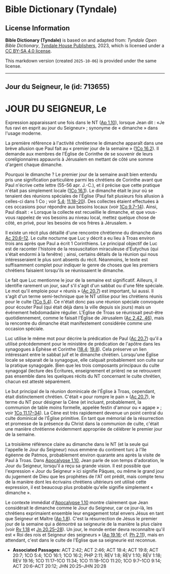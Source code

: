 # Bible Dictionary (Tyndale)

## License Information

**Bible Dictionary (Tyndale)** is based on and adapted from: _Tyndale Open Bible Dictionary_, [Tyndale House Publishers](https://tyndaleopenresources.com/), 2023, which is licensed under a [CC BY-SA 4.0 license](https://creativecommons.org/licenses/by-sa/4.0/legalcode.en).

This markdown version (created `2025-10-06`) is provided under the same license.



--------------------------------

## Jour du Seigneur, le (id: 713655)

JOUR DU SEIGNEUR, Le
====================

Expression apparaissant une fois dans le NT ([Ap 1\.10](https://ref.ly/Rev1:10)), lorsque Jean dit : «Je fus ravi en esprit au jour du Seigneur» ; synonyme de « dimanche » dans l'usage moderne.

La première référence à l'activité chrétienne le dimanche apparaît dans une brève allusion que Paul fait au « premier jour de la semaine » ([1Co 16\.2](https://ref.ly/1Cor16:2)). Il demande aux membres de l'Église de Corinthe de se souvenir de leurs coreligionnaires appauvris à Jérusalem en mettant de côté une somme d'argent chaque dimanche.

Pourquoi le dimanche ? Le premier jour de la semaine avait bien entendu pris une signification particulière parmi les chrétiens de Corinthe avant que Paul n'écrive cette lettre (55–56 apr. J.\-C.), et il précise que cette pratique n'était pas simplement locale ([1Co 16\.1](https://ref.ly/1Cor16:1)). Le dimanche était le jour où se tenaient des réunions spéciales de l'Église (Paul fait plusieurs fois allusion à celles\-ci dans 1 Co ; voir [5\.4](https://ref.ly/1Cor5:4); [11\.18–20](https://ref.ly/1Cor11:18-1Cor11:20)). Des collectes étaient effectuées à ces occasions pour répondre aux besoins locaux (voir [1Co 9\.7–14](https://ref.ly/1Cor9:7-1Cor9:14)). Ainsi, Paul disait : « Lorsque la collecte est recueillie le dimanche, et que vous\-vous rappelez de vos besoins au niveau local, mettez quelque chose de côté, en privé, pour les besoins de vos frères à Jérusalem. »

Il existe un récit plus détaillé d'une rencontre chrétienne du dimanche dans [Ac 20\.6–12](https://ref.ly/Acts20:6-Acts20:12). Le culte nocturne que Luc y décrit a eu lieu à Troas environ trois ans après que Paul a écrit 1 Corinthiens. Le principal objectif de Luc est de raconter l'histoire de la ressuscitation miraculeuse d'Eutychus (qui s'était endormi à la fenêtre) ; ainsi, certains détails de la réunion qui nous intéresseraient le plus sont absents du récit. Néanmoins, le texte est suffisamment complet pour indiquer le genre de choses que les premiers chrétiens faisaient lorsqu'ils se réunissaient le dimanche.

Le fait que Luc mentionne le jour de la semaine est significatif. Ailleurs, il identifie rarement un jour, sauf s'il s'agit d'un sabbat ou d'une fête spéciale. Le mot qu'il emploie pour « réunis » ([Ac 20\.7](https://ref.ly/Acts20:7)) est important, lui aussi. Il s'agit d'un terme semi\-technique que le NT utilise pour les chrétiens réunis pour le culte ([1Co 5\.4](https://ref.ly/1Cor5:4)). Ce n'était donc pas une réunion spéciale convoquée pour écouter Paul (qui était déjà dans la ville depuis six jours) mais un événement hebdomadaire régulier. L'Église de Troas se réunissait peut\-être quotidiennement, comme le faisait l'Église de Jérusalem ([Ac 2\.42, 46](https://ref.ly/Acts2:42,Acts2:46)), mais la rencontre du dimanche était manifestement considérée comme une occasion spéciale.

Luc utilise le même mot pour décrire la prédication de Paul ([Ac 20\.7](https://ref.ly/Acts20:7)) qu'il a utilisé précédemment pour le ministère de prédication de l'apôtre dans les synagogues à Éphèse et Corinthe ([18\.4](https://ref.ly/Acts18:4); [19\.8](https://ref.ly/Acts19:8)). Cela préserve un lien intéressant entre le sabbat juif et le dimanche chrétien. Lorsqu'une Église locale se séparait de la synagogue, elle calquait probablement son culte sur la pratique synagogale. Bien que les trois composants principaux du culte synagogal (lecture des Écritures, enseignement et prière) ne se retrouvent pas ensemble dans les quelques récits du NT concernant le culte chrétien, chacun est attesté séparément.

Le but principal de la réunion dominicale de l'Église à Troas, cependant, était distinctement chrétien. C'était « pour rompre le pain » ([Ac 20\.7](https://ref.ly/Acts20:7)), le terme du NT pour désigner la Cène (et incluant, probablement, la communion de table moins formelle, appelée festin d'amour ou « agape » ; voir [1Co 11\.17–34](https://ref.ly/1Cor11:17-1Cor11:34)). La Cène est très rapidement devenue un point central du culte dominical de l'Église primitive. En tant que mémorial de la résurrection et promesse de la présence du Christ dans la communion de culte, c'était une manière chrétienne évidemment appropriée de célébrer le premier jour de la semaine.

La troisième référence claire au dimanche dans le NT (et la seule qui l'appelle le Jour du Seigneur) nous emmène du continent turc à l'île égéenne de Patmos, probablement environ quarante ans après la visite de Paul à Troas. Dans [Apocalypse 1\.10](https://ref.ly/Rev1:10), Jean parle de son temps d'adoration, le Jour du Seigneur, lorsqu'il a reçu sa grande vision. Il est possible que l'expression « Jour du Seigneur » ici signifie Pâques, ou même le grand jour du jugement de Dieu que les prophètes de l'AT ont prédit, mais compte tenu de la manière dont les écrivains chrétiens ultérieurs ont utilisé cette expression, il est beaucoup plus probable qu'elle signifie simplement « dimanche ».

Le contexte immédiat d'[Apocalypse 1\.10](https://ref.ly/Rev1:10) montre clairement que Jean considérait le dimanche comme le Jour du Seigneur, car ce jour\-là, les chrétiens exprimaient ensemble leur engagement total envers Jésus en tant que Seigneur et Maître ([Ap 1\.8](https://ref.ly/Rev1:8)). C'est la résurrection de Jésus le premier jour de la semaine qui a démontré sa seigneurie de la manière la plus claire (voir [Rv 1\.18](https://ref.ly/Rev1:18) et [Jn 20\.25–28](https://ref.ly/John20:25-John20:28)). Un jour, le monde entier devra reconnaître qu'il est « Roi des rois et Seigneur des seigneurs » ([Ap 19\.16](https://ref.ly/Rev19:16); cf. [Ph 2\.11](https://ref.ly/Phil2:11)), mais en attendant, c'est dans le culte de l'Église que sa seigneurie est reconnue.

* **Associated Passages:** ACT 2:42; ACT 2:46; ACT 18:4; ACT 19:8; ACT 20:7; 1CO 5:4; 1CO 16:1; 1CO 16:2; PHP 2:11; REV 1:8; REV 1:10; REV 1:18; REV 19:16; 1CO 11:17–1CO 11:34; 1CO 11:18–1CO 11:20; 1CO 9:7–1CO 9:14; ACT 20:6–ACT 20:12; JHN 20:25–JHN 20:28

